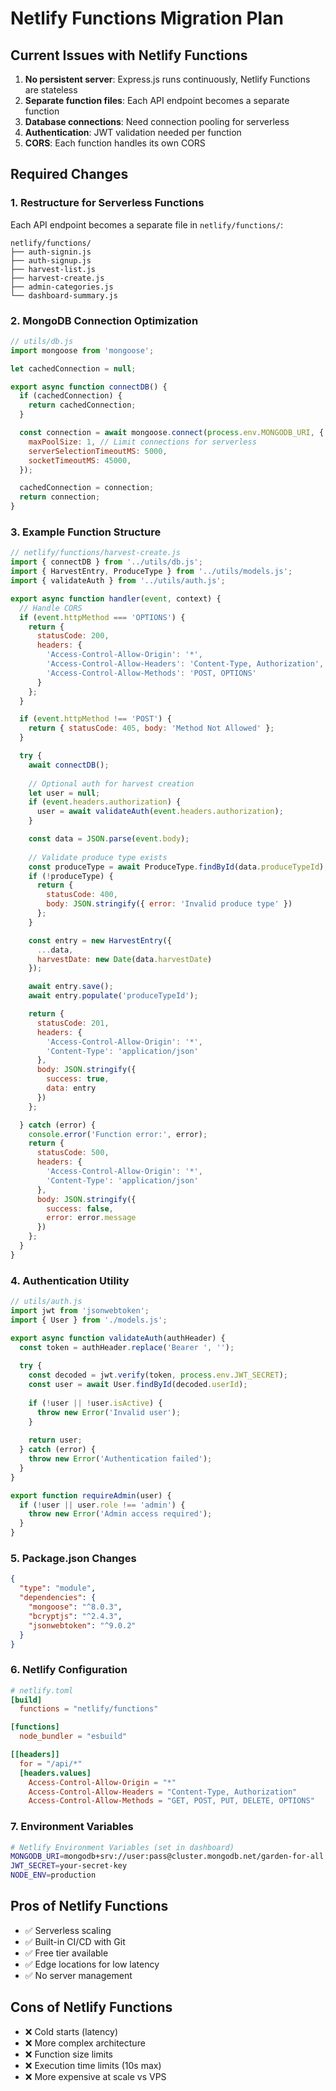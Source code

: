 # Netlify Functions Migration Plan

## Current Issues with Netlify Functions

1. **No persistent server**: Express.js runs continuously, Netlify Functions are stateless
2. **Separate function files**: Each API endpoint becomes a separate function
3. **Database connections**: Need connection pooling for serverless
4. **Authentication**: JWT validation needed per function
5. **CORS**: Each function handles its own CORS

## Required Changes

### 1. Restructure for Serverless Functions

Each API endpoint becomes a separate file in `netlify/functions/`:

```
netlify/functions/
├── auth-signin.js
├── auth-signup.js
├── harvest-list.js
├── harvest-create.js
├── admin-categories.js
└── dashboard-summary.js
```

### 2. MongoDB Connection Optimization

```javascript
// utils/db.js
import mongoose from 'mongoose';

let cachedConnection = null;

export async function connectDB() {
  if (cachedConnection) {
    return cachedConnection;
  }

  const connection = await mongoose.connect(process.env.MONGODB_URI, {
    maxPoolSize: 1, // Limit connections for serverless
    serverSelectionTimeoutMS: 5000,
    socketTimeoutMS: 45000,
  });

  cachedConnection = connection;
  return connection;
}
```

### 3. Example Function Structure

```javascript
// netlify/functions/harvest-create.js
import { connectDB } from '../utils/db.js';
import { HarvestEntry, ProduceType } from '../utils/models.js';
import { validateAuth } from '../utils/auth.js';

export async function handler(event, context) {
  // Handle CORS
  if (event.httpMethod === 'OPTIONS') {
    return {
      statusCode: 200,
      headers: {
        'Access-Control-Allow-Origin': '*',
        'Access-Control-Allow-Headers': 'Content-Type, Authorization',
        'Access-Control-Allow-Methods': 'POST, OPTIONS'
      }
    };
  }

  if (event.httpMethod !== 'POST') {
    return { statusCode: 405, body: 'Method Not Allowed' };
  }

  try {
    await connectDB();
    
    // Optional auth for harvest creation
    let user = null;
    if (event.headers.authorization) {
      user = await validateAuth(event.headers.authorization);
    }

    const data = JSON.parse(event.body);
    
    // Validate produce type exists
    const produceType = await ProduceType.findById(data.produceTypeId);
    if (!produceType) {
      return {
        statusCode: 400,
        body: JSON.stringify({ error: 'Invalid produce type' })
      };
    }

    const entry = new HarvestEntry({
      ...data,
      harvestDate: new Date(data.harvestDate)
    });

    await entry.save();
    await entry.populate('produceTypeId');

    return {
      statusCode: 201,
      headers: {
        'Access-Control-Allow-Origin': '*',
        'Content-Type': 'application/json'
      },
      body: JSON.stringify({
        success: true,
        data: entry
      })
    };

  } catch (error) {
    console.error('Function error:', error);
    return {
      statusCode: 500,
      headers: {
        'Access-Control-Allow-Origin': '*',
        'Content-Type': 'application/json'
      },
      body: JSON.stringify({ 
        success: false, 
        error: error.message 
      })
    };
  }
}
```

### 4. Authentication Utility

```javascript
// utils/auth.js
import jwt from 'jsonwebtoken';
import { User } from './models.js';

export async function validateAuth(authHeader) {
  const token = authHeader.replace('Bearer ', '');
  
  try {
    const decoded = jwt.verify(token, process.env.JWT_SECRET);
    const user = await User.findById(decoded.userId);
    
    if (!user || !user.isActive) {
      throw new Error('Invalid user');
    }
    
    return user;
  } catch (error) {
    throw new Error('Authentication failed');
  }
}

export function requireAdmin(user) {
  if (!user || user.role !== 'admin') {
    throw new Error('Admin access required');
  }
}
```

### 5. Package.json Changes

```json
{
  "type": "module",
  "dependencies": {
    "mongoose": "^8.0.3",
    "bcryptjs": "^2.4.3",
    "jsonwebtoken": "^9.0.2"
  }
}
```

### 6. Netlify Configuration

```toml
# netlify.toml
[build]
  functions = "netlify/functions"

[functions]
  node_bundler = "esbuild"

[[headers]]
  for = "/api/*"
  [headers.values]
    Access-Control-Allow-Origin = "*"
    Access-Control-Allow-Headers = "Content-Type, Authorization"
    Access-Control-Allow-Methods = "GET, POST, PUT, DELETE, OPTIONS"
```

### 7. Environment Variables

```bash
# Netlify Environment Variables (set in dashboard)
MONGODB_URI=mongodb+srv://user:pass@cluster.mongodb.net/garden-for-all
JWT_SECRET=your-secret-key
NODE_ENV=production
```

## Pros of Netlify Functions

- ✅ Serverless scaling
- ✅ Built-in CI/CD with Git
- ✅ Free tier available
- ✅ Edge locations for low latency
- ✅ No server management

## Cons of Netlify Functions

- ❌ Cold starts (latency)
- ❌ More complex architecture
- ❌ Function size limits
- ❌ Execution time limits (10s max)
- ❌ More expensive at scale vs VPS